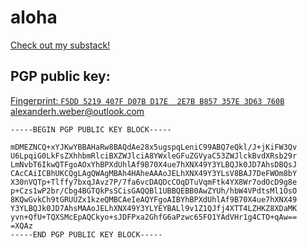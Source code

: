 # aloha

<a href="https://hexcode.substack.com">Check out my substack!</a>

## PGP public key:

<a href="https://raw.githubusercontent.com/replicadse/replicadse/master/alexanderh.weber%40outlook.com.pub">Fingerprint: `F5DD 5219 407F D07B D17E  2E7B B857 357E 3D63 760B`</a>\
<a href="mailto:alexanderh.weber@outlook.com">alexanderh.weber@outlook.com</a>

```
-----BEGIN PGP PUBLIC KEY BLOCK-----

mDMEZNCQ+xYJKwYBBAHaRw8BAQdAe28x5ugspqLeniC99ABQ7eQkl/J+jKiFW3Qv
U6LpqiG0LkFsZXhhbmRlciBXZWJlciA8YWxleGFuZGVyaC53ZWJlckBvdXRsb29r
LmNvbT6IkwQTFgoAOxYhBPXdUhlAf9B70X4ue7hXNX49Y3YLBQJk0JD7AhsDBQsJ
CAcCAiICBhUKCQgLAgQWAgMBAh4HAheAAAoJELhXNX49Y3YLsV8BAJ7DeFWOm8bY
X30nVQTp+Tlffy7bxqJAvz7P/7fa6vcDAQDcCOqDTuVqmFtk4YX8Wr7odOcD9g8e
p+Czs1wP2br/Cbg4BGTQkPsSCisGAQQBl1UBBQEBB0AwZYUh/hbW4VPdtsMl1OsO
8KQwGvkCh9tGRUUZx1kzeQMBCAeIeAQYFgoAIBYhBPXdUhlAf9B70X4ue7hXNX49
Y3YLBQJk0JD7AhsMAAoJELhXNX49Y3YLYEYBALl9v1Z1QJfj4XTT4LZHKZ8XDaMK
yvn+QfU+TQXSMcEpAQCkyo+sJDFPxa2GhfG6aPzwc65FO1YAdVHr1g4CTO+qAw==
=XQAz
-----END PGP PUBLIC KEY BLOCK-----
```
